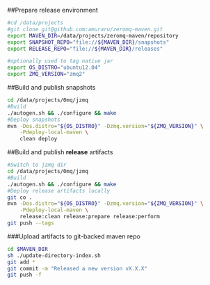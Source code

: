 ##Prepare release environment
```bash
#cd /data/projects
#git clone git@github.com:amuraru/zeromq-maven.git
export MAVEN_DIR=/data/projects/zeromq-maven/repository
export SNAPSHOT_REPO="file://${MAVEN_DIR}/snapshots"
export RELEASE_REPO="file://${MAVEN_DIR}/releases"

#optionally used to tag native jar
export OS_DISTRO="ubuntu12.04"
export ZMQ_VERSION="zmq2"
```

##Build and publish snapshots
```bash
cd /data/projects/0mq/jzmq
#Build
./autogen.sh && ./configure && make
#Deploy snapshots
mvn -Dos.distro="${OS_DISTRO}" -Dzmq.version="${ZMQ_VERSION}" \
    -Pdeploy-local-maven \
    clean deploy
```


##Build and publish **release** artifacts

```bash
#Switch to jzmq dir
cd /data/projects/0mq/jzmq
#Build
./autogen.sh && ./configure && make
#Deploy release artifacts locally
git co .
mvn -Dos.distro="${OS_DISTRO}" -Dzmq.version="${ZMQ_VERSION}" \
    -Pdeploy-local-maven \
    release:clean release:prepare release:perform
git push --tags
```


###Upload artifacts to git-backed maven repo
```bash
cd $MAVEN_DIR
sh ./update-directory-index.sh
git add *
git commit -m "Released a new version vX.X.X"
git push -f
```
